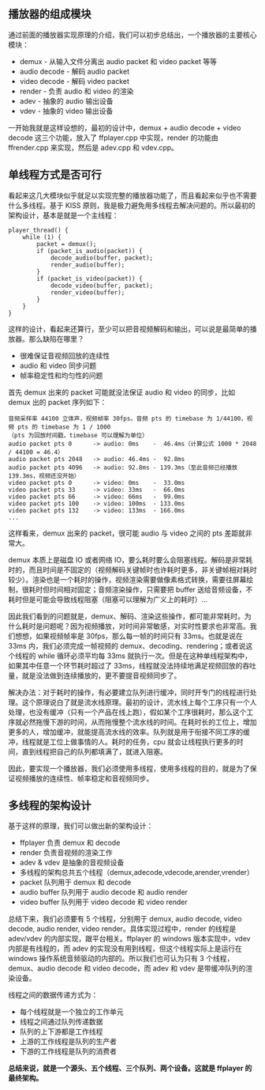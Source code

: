 

## 播放器的组成模块

通过前面的播放器实现原理的介绍，我们可以初步总结出，一个播放器的主要核心模块：


* demux        - 从输入文件分离出 audio packet 和 video packet 等等
* audio decode - 解码 audio packet
* video decode - 解码 video packet
* render       - 负责 audio 和 video 的渲染
* adev         - 抽象的 audio 输出设备
* vdev         - 抽象的 video 输出设备


一开始我就是这样设想的，最初的设计中，demux + audio decode + video decode 这三个功能，放入了 ffplayer.cpp 中实现，render 的功能由 ffrender.cpp 来实现，然后是 adev.cpp 和 vdev.cpp。


## 单线程方式是否可行

看起来这几大模块似乎就足以实现完整的播放器功能了，而且看起来似乎也不需要什么多线程。基于 KISS 原则，我是极力避免用多线程去解决问题的。所以最初的架构设计，基本是就是一个主线程：

    player_thread() {
        while (1) {
            packet = demux();
            if (packet_is_audio(packet)) {
                decode_audio(buffer, packet);
                render_audio(buffer);
            }
            if (packet_is_video(packet)) {
                decode_video(buffer, packet);
                render_video(buffer);
            }
        }
    }

这样的设计，看起来还算行，至少可以把音视频解码和输出，可以说是最简单的播放器。那么缺陷在哪里？

* 很难保证音视频回放的连续性
* audio 和 video 同步问题
* 帧率稳定性和均匀性的问题


首先 demux 出来的 packet 可能就没法保证 audio 和 video 的同步，比如 demux 出的 packet 序列如下：

    音频采样率 44100 立体声，视频帧率 30fps。音频 pts 的 timebase 为 1/44100，视频 pts 的 timebase 为 1 / 1000
    （pts 为回放时间戳，timebase 可以理解为单位）
    audio packet pts 0      -> audio: 0ms    -  46.4ms（计算公式 1000 * 2048 / 44100 = 46.4）
    audio packet pts 2048   -> audio: 46.4ms -  92.8ms
    audio packet pts 4096   -> audio: 92.8ms - 139.3ms（至此音频已经播放 139.3ms，视频还没开始）
    video packet pts 0      -> video: 0ms    -  33.0ms
    video packet pts 33     -> video: 33ms   -  66.0ms
    video packet pts 66     -> video: 66ms   -  99.0ms
    video packet pts 100    -> video: 100ms  - 133.0ms
    video packet pts 132    -> video: 133ms  - 166.0ms
    ...

这样看来，demux 出来的 packet，很可能 audio 与 video 之间的 pts 差距就非常大。

demux 本质上是磁盘 IO 或者网络 IO，要么耗时要么会阻塞线程。解码是非常耗时的，而且时间是不固定的（视频解码关键帧时也许耗时更多，非关键帧相对耗时较少）。渲染也是一个耗时的操作，视频渲染需要做像素格式转换，需要往屏幕绘制，很耗时但时间相对固定；音频渲染操作，只需要把 buffer 送给音频设备，不耗时但是可能会导致线程阻塞（阻塞可以理解为广义上的耗时）...

因此我们看到的问题就是，demux、解码、渲染这些操作，都可能非常耗时。为什么耗时是问题呢？因为视频播放，对时间非常敏感，对实时性要求也非常高。我们想想，如果视频帧率是 30fps，那么每一帧的时间只有 33ms。也就是说在 33ms 内，我们必须完成一帧视频的 demux、decoding、rendering；或者说这个线程的 while 循环必须平均每 33ms 就执行一次。但是在这种单线程架构中，如果其中任意一个环节耗时超过了 33ms，线程就没法持续地满足视频回放的吞吐量，就是没法做到连续播放的，更不要提音视频同步了。

解决办法：对于耗时的操作，有必要建立队列进行缓冲，同时开专门的线程进行处理。这个原理说白了就是流水线原理。最初的设计，流水线上每个工序只有一个人处理，也没有缓冲（只有一个产品在线上跑），假如某个工序很耗时，那么这个工序就必然拖慢下游的时间，从而拖慢整个流水线的时间。在耗时长的工位上，增加更多的人，增加缓冲，就能提高流水线的效率。队列就是用于衔接不同工序的缓冲，线程就是工位上做事情的人。耗时的任务，cpu 就会让线程执行更多的时间，直到线程把自己的队列都填满了，就进入阻塞。

因此，要实现一个播放器，我们必须使用多线程，使用多线程的目的，就是为了保证视频播放的连续性、帧率稳定和音视频同步。

## 多线程的架构设计

基于这样的原理，我们可以做出新的架构设计：

* ffplayer 负责 demux 和 decode
* render 负责音视频的渲染工作
* adev & vdev 是抽象的音视频设备
* 多线程的架构总共五个线程（demux,adecode,vdecode,arender,vrender）
* packet 队列用于 demux 和 decode
* audio buffer 队列用于 audio decode 和 audio render
* video buffer 队列用于 video decode 和 video render


总结下来，我们必须要有 5 个线程，分别用于 demux, audio decode, video decode, audio render, video render。具体实现过程中，render 的线程是 adev/vdev 的内部实现，跟平台相关。ffplayer 的 windows 版本实现中，vdev 内部是有线程的，而 adev 的实现没有用到线程，但这个线程实际上是运行在 windows 操作系统音频驱动的内部的。所以我们也可认为只有 3 个线程，demux、audio decode 和 video decode，而 adev 和 vdev 是带缓冲队列的渲染设备。


线程之间的数据传递方式为：

* 每个线程就是一个独立的工作单元
* 线程之间通过队列传递数据
* 队列的上下游都是工作线程
* 上游的工作线程是队列的生产者
* 下游的工作线程是队列的消费者


**总结来说，就是一个源头、五个线程、三个队列、两个设备。这就是 ffplayer 的最终架构。**




